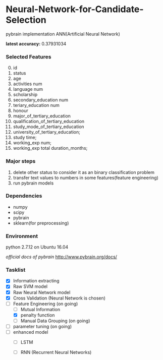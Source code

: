 # Neural-Network-for-Candidate-Selection
pybrain implementation ANN(Artificial Neural Network)

**latest accuracy:** 0.37931034

### Selected Features
0. id
1. status
2. age
3. activities num
4. language num
5. scholarship
6. secondary_education num
7. teriary_education num
8. honour
9. major_of_tertiary_education
10. qualification_of_tertiary_education
11. study_mode_of_tertiary_education
12. university_of_tertiary_education;
13. study time;
14. working_exp num;
15. working_exp total duration_months;

### Major steps
1. delete other status to consider it as an binary classification problem
2. transfer text values to numbers in some features(feature engineering)
3. run pybrain models

### Dependencies
* numpy
* scipy
* pybrain
* sklearn(for preprocessing)

### Environment
python 2.7.12 on Ubuntu 16.04

*official docs of pybrain* http://www.pybrain.org/docs/

### Tasklist
- [x] Information extracting
- [x] Raw SVM model
- [x] Raw Neural Network model
- [x] Cross Validation (Neural Network is chosen)
- [ ] Feature Engineering (on going)
    - [ ] Mutual Information
    - [x] penalty function
    - [ ] Manual Data Grouping (on going)
- [ ] parameter tuning (on going)
- [ ] enhanced model
    - [ ] LSTM
    - [ ] RNN (Recurrent Neural Networks)

